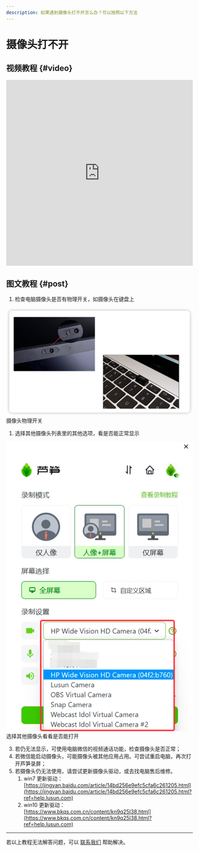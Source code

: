 ```yaml
---
description: 如果遇到摄像头打不开怎么办？可以按照以下方法
---
```


# 摄像头打不开

## 视频教程 {#video}

<iframe src="https://lusun.com/embed/?id=Z1u56PK0Cvs" width="100%" height="500px" scrolling="no" border="0" frameborder="no" framespacing="0" allowfullscreen="true"></iframe>

## 图文教程 {#post}

1. 检查电脑摄像头是否有物理开关，如摄像头在键盘上

<ImgCenter><img src="../../public/.gitbook/assets/shexiangtouwulikaigaun.png" alt=""></ImgCenter>
<ImgDesc>摄像头物理开关</ImgDesc>

1. 选择其他摄像头列表里的其他选项，看是否能正常显示

<ImgCenter><img src="../../public/.gitbook/assets/qitashexiangtou.png" alt=""></ImgCenter>
<ImgDesc>选择其他摄像头看看是否能打开</ImgDesc>

3. 若仍无法显示，可使用电脑微信的视频通话功能，检查摄像头是否正常；
4. 若微信能启动摄像头，可能摄像头被其他应用占用。可尝试重启电脑，再次打开芦笋录屏；
5. 若摄像头仍无法使用，请尝试更新摄像头驱动，或去找电脑售后维修。
   1) win7 更新驱动：
   [https://jingyan.baidu.com/article/14bd256e9efc5cfa6c261205.html](https://jingyan.baidu.com/article/14bd256e9efc5cfa6c261205.html?ref=help.lusun.com)
   2) win10 更新驱动：
   [https://www.bkqs.com.cn/content/kn9q25l38.html](https://www.bkqs.com.cn/content/kn9q25l38.html?ref=help.lusun.com)

***

若以上教程无法解答问题，可以 [联系我们](../../contact.md) 帮助解决。

